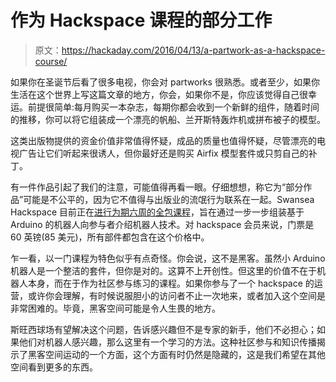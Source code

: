 # 作为 Hackspace 课程的部分工作

> 原文：<https://hackaday.com/2016/04/13/a-partwork-as-a-hackspace-course/>

如果你在圣诞节后看了很多电视，你会对 partworks 很熟悉。或者至少，如果你生活在这个世界上写这篇文章的地方，你会，如果你不是，你应该觉得自己很幸运。前提很简单:每月购买一本杂志，每期你都会收到一个新鲜的组件，随着时间的推移，你可以将它组装成一个漂亮的帆船、兰开斯特轰炸机或拼布被子的模型。

这类出版物提供的资金价值非常值得怀疑，成品的质量也值得怀疑，尽管漂亮的电视广告让它们听起来很诱人，但你最好还是购买 Airfix 模型套件或只剪自己的补丁。

有一件作品引起了我们的注意，可能值得再看一眼。仔细想想，称它为“部分作品”可能是不公平的，因为它不值得与出版业的流氓行为联系在一起。Swansea Hackspace 目前正在[进行为期六周的全包课程](http://swansea.hackspace.org.uk/Tutorials/RobotIntro)，旨在通过一步一步组装基于 Arduino 的机器人向参与者介绍机器人技术。对 hackspace 会员来说，门票是 60 英镑(85 美元)，所有部件都包含在这个价格中。

乍一看，以一门课程为特色似乎有点奇怪。你会说，这不是黑客。虽然小 Arduino 机器人是一个整洁的套件，但你是对的。这算不上开创性。但这里的价值不在于机器人本身，而在于作为社区参与练习的课程。如果你参与了一个 hackspace 的运营，或许你会理解，有时候说服胆小的访问者不止一次地来，或者加入这个空间是非常困难的。毕竟，黑客空间可能是令人生畏的地方。

斯旺西球场有望解决这个问题，告诉感兴趣但不是专家的新手，他们不必担心；如果他们对机器人感兴趣，那么这里有一个学习的方法。这种社区参与和知识传播揭示了黑客空间运动的一个方面，这个方面有时仍然是隐藏的，这是我们希望在其他空间看到更多的东西。